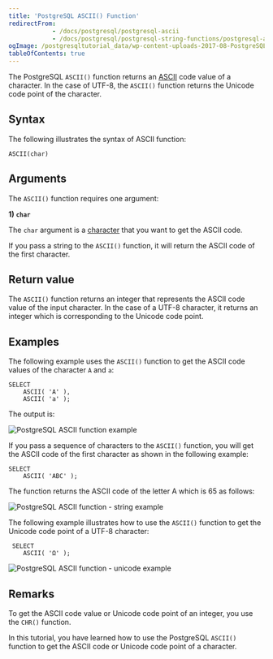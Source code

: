```yaml
---
title: 'PostgreSQL ASCII() Function'
redirectFrom:
            - /docs/postgresql/postgresql-ascii 
            - /docs/postgresql/postgresql-string-functions/postgresql-ascii/
ogImage: /postgresqltutorial_data/wp-content-uploads-2017-08-PostgreSQL-ASCII-function-example.png
tableOfContents: true
---
```


The PostgreSQL `ASCII()` function returns an [ASCII](https://en.wikipedia.org/wiki/ASCII) code value of a character. In the case of UTF-8, the `ASCII()` function returns the Unicode code point of the character.

## Syntax

The following illustrates the syntax of ASCII function:

```
ASCII(char)
```

## Arguments

The `ASCII()` function requires one argument:

**1) `char`**

The `char` argument is a [character](/docs/postgresql/postgresql-char-varchar-text) that you want to get the ASCII code.

If you pass a string to the `ASCII()` function, it will return the ASCII code of the first character.

## Return value

The `ASCII()` function returns an integer that represents the ASCII code value of the input character. In the case of a UTF-8 character, it returns an integer which is corresponding to the Unicode code point.

## Examples

The following example uses the `ASCII()` function to get the ASCII code values of the character `A` and `a`:

```
SELECT
    ASCII( 'A' ),
    ASCII( 'a' );
```

The output is:

![PostgreSQL ASCII function example](/postgresqltutorial_data/wp-content-uploads-2017-08-PostgreSQL-ASCII-function-example.png)

If you pass a sequence of characters to the `ASCII()` function, you will get the ASCII code of the first character as shown in the following example:

```
SELECT
    ASCII( 'ABC' );
```

The function returns the ASCII code of the letter A which is 65 as follows:

![PostgreSQL ASCII function - string example](/postgresqltutorial_data/wp-content-uploads-2017-08-PostgreSQL-ASCII-function-string-example.png)

The following example illustrates how to use the `ASCII()` function to get the Unicode code point of a UTF-8 character:

```
 SELECT
    ASCII( 'Ω' );
```

![PostgreSQL ASCII function - unicode example](/postgresqltutorial_data/wp-content-uploads-2017-08-PostgreSQL-ASCII-function-unicode-example.png)

## Remarks

To get the ASCII code value or Unicode code point of an integer, you use the `CHR()` function.

In this tutorial, you have learned how to use the PostgreSQL `ASCII()` function to get the ASCII code or Unicode code point of a character.
